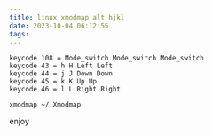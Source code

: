 ```yaml
---
title: linux xmodmap alt hjkl
date: 2023-10-04 06:12:55
tags:
---
```



```**.Xmodmap**
keycode 108 = Mode_switch Mode_switch Mode_switch
keycode 43 = h H Left Left
keycode 44 = j J Down Down
keycode 45 = k K Up Up
keycode 46 = l L Right Right
```

```
xmodmap ~/.Xmodmap
```

enjoy
